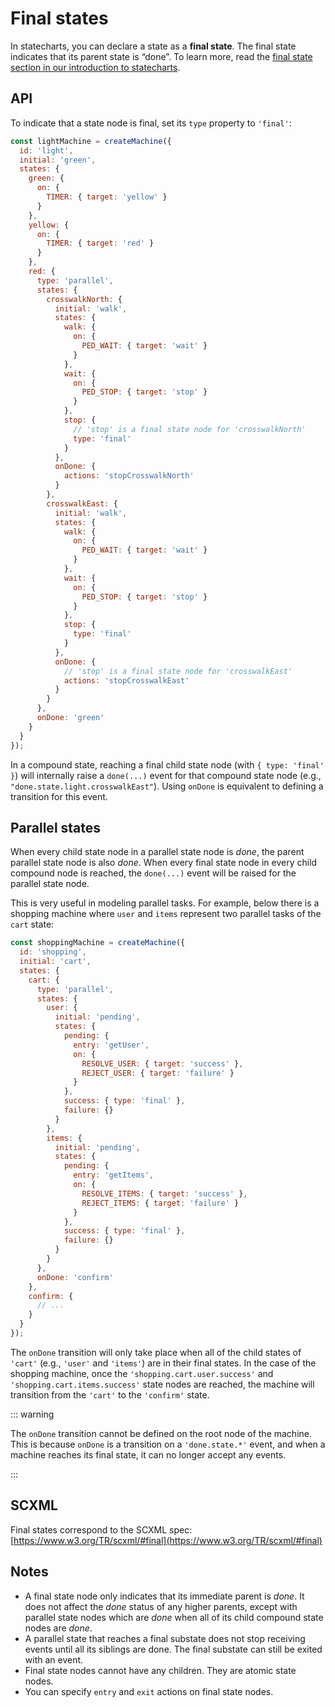 # Final states

In statecharts, you can declare a state as a **final state**. The final state indicates that its parent state is “done”. To learn more, read the [final state section in our introduction to statecharts](./introduction-to-state-machines-and-statecharts/index.md#final-state).

## API

To indicate that a state node is final, set its `type` property to `'final'`:

```js
const lightMachine = createMachine({
  id: 'light',
  initial: 'green',
  states: {
    green: {
      on: {
        TIMER: { target: 'yellow' }
      }
    },
    yellow: {
      on: {
        TIMER: { target: 'red' }
      }
    },
    red: {
      type: 'parallel',
      states: {
        crosswalkNorth: {
          initial: 'walk',
          states: {
            walk: {
              on: {
                PED_WAIT: { target: 'wait' }
              }
            },
            wait: {
              on: {
                PED_STOP: { target: 'stop' }
              }
            },
            stop: {
              // 'stop' is a final state node for 'crosswalkNorth'
              type: 'final'
            }
          },
          onDone: {
            actions: 'stopCrosswalkNorth'
          }
        },
        crosswalkEast: {
          initial: 'walk',
          states: {
            walk: {
              on: {
                PED_WAIT: { target: 'wait' }
              }
            },
            wait: {
              on: {
                PED_STOP: { target: 'stop' }
              }
            },
            stop: {
              type: 'final'
            }
          },
          onDone: {
            // 'stop' is a final state node for 'crosswalkEast'
            actions: 'stopCrosswalkEast'
          }
        }
      },
      onDone: 'green'
    }
  }
});
```

In a compound state, reaching a final child state node (with `{ type: 'final' }`) will internally raise a `done(...)` event for that compound state node (e.g., `"done.state.light.crosswalkEast"`). Using `onDone` is equivalent to defining a transition for this event.

## Parallel states

When every child state node in a parallel state node is _done_, the parent parallel state node is also _done_. When every final state node in every child compound node is reached, the `done(...)` event will be raised for the parallel state node.

This is very useful in modeling parallel tasks. For example, below there is a shopping machine where `user` and `items` represent two parallel tasks of the `cart` state:

```js
const shoppingMachine = createMachine({
  id: 'shopping',
  initial: 'cart',
  states: {
    cart: {
      type: 'parallel',
      states: {
        user: {
          initial: 'pending',
          states: {
            pending: {
              entry: 'getUser',
              on: {
                RESOLVE_USER: { target: 'success' },
                REJECT_USER: { target: 'failure' }
              }
            },
            success: { type: 'final' },
            failure: {}
          }
        },
        items: {
          initial: 'pending',
          states: {
            pending: {
              entry: 'getItems',
              on: {
                RESOLVE_ITEMS: { target: 'success' },
                REJECT_ITEMS: { target: 'failure' }
              }
            },
            success: { type: 'final' },
            failure: {}
          }
        }
      },
      onDone: 'confirm'
    },
    confirm: {
      // ...
    }
  }
});
```

The `onDone` transition will only take place when all of the child states of `'cart'` (e.g., `'user'` and `'items'`) are in their final states. In the case of the shopping machine, once the `'shopping.cart.user.success'` and `'shopping.cart.items.success'` state nodes are reached, the machine will transition from the `'cart'` to the `'confirm'` state.

::: warning

The `onDone` transition cannot be defined on the root node of the machine. This is because `onDone` is a transition on a `'done.state.*'` event, and when a machine reaches its final state, it can no longer accept any events.

:::

## SCXML

Final states correspond to the SCXML spec: [https://www.w3.org/TR/scxml/#final](https://www.w3.org/TR/scxml/#final)

## Notes

- A final state node only indicates that its immediate parent is _done_. It does not affect the _done_ status of any higher parents, except with parallel state nodes which are _done_ when all of its child compound state nodes are _done_.
- A parallel state that reaches a final substate does not stop receiving events until all its siblings are done. The final substate can still be exited with an event.
- Final state nodes cannot have any children. They are atomic state nodes.
- You can specify `entry` and `exit` actions on final state nodes.
